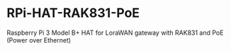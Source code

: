 # RPi-HAT-RAK831-PoE
Raspberry Pi 3 Model B+ HAT for LoraWAN gateway with RAK831 and PoE (Power over Ethernet)
